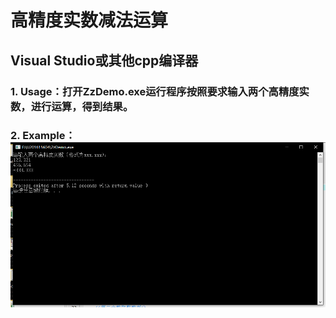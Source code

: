 # 高精度实数减法运算
## Visual Studio或其他cpp编译器
### 1. Usage：打开ZzDemo.exe运行程序按照要求输入两个高精度实数，进行运算，得到结果。
### 2. Example：![运算示例](ZzDemo\示例.png "运算示例")